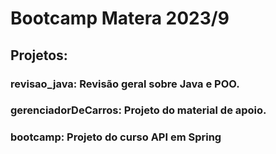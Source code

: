 # Bootcamp Matera 2023/9

## Projetos:
### revisao_java: Revisão geral sobre Java e POO.
### gerenciadorDeCarros: Projeto do material de apoio.
### bootcamp: Projeto do curso API em Spring
